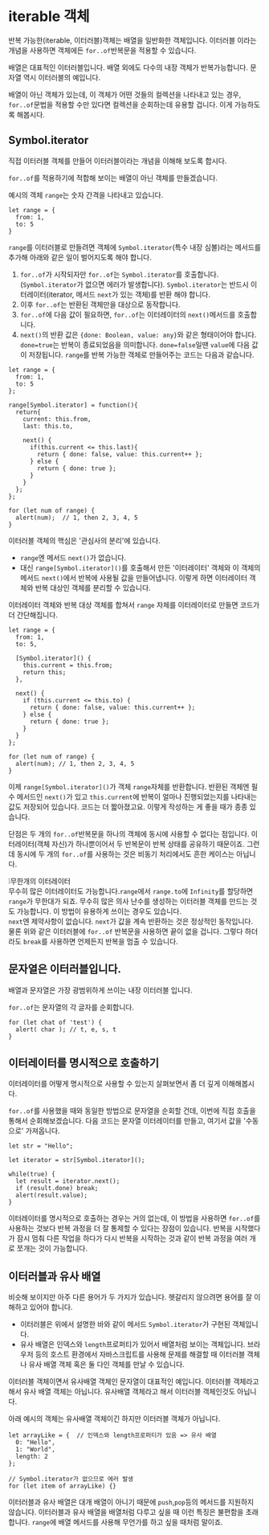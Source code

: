 # iterable 객체

반복 가능한(iterable, 이터러블)객체는 배열을 일반화한 객체입니다. 이터러블 이라는 개념을 사용하면 객체에든 `for..of`반복문을 적용할 수 있습니다.   
   
배열은 대표적인 이터러블입니다. 배열 외에도 다수의 내장 객체가 반복가능합니다. 문자열 역시 이터러블의 예입니다.   
   
배열이 아닌 객체가 있는데, 이 객체가 어떤 것들의 컬렉션을 나타내고 있는 경우, `for..of`문법을 적용할 수만 있다면 컬렉션을 순회하는데 유용할 겁니다. 이게 가능하도록 해봅시다.


## Symbol.iterator
직접 이터러블 객체를 만들어 이터러블이라는 개념을 이해해 보도록 합시다.   
   
`for..of`를 적용하기에 적합해 보이는 배열이 아닌 객체를 만들겠습니다.   
   
예시의 객체 `range`는 숫자 간격을 나타내고 있습니다.
```
let range = {
  from: 1,
  to: 5
}
```
`range`를 이터러블로 만들려면 객체에 `Symbol.iterator`(특수 내장 심볼)라는 메서드를 추가해 아래와 같은 일이 벌어지도록 해야 합니다.
1. `for..of`가 시작되자만 `for..of`는 `Symbol.iterator`를 호출합니다.(`Symbol.iterator`가 없으면 에러가 발생합니다). `Symbol.iterator`는 반드시 이터레이터(iterator, 메서드 `next`가 있는 객체)를 반환 해야 합니다.
2. 이후 `for..of`는 반환된 객체만을 대상으로 동작합니다.
3. `for..of`에 다음 값이 필요하면, `for..of`는 이터레이터의 `next()`메서드를 호출합니다.
4. `next()`의 반환 값은 `{done: Boolean, value: any}`와 같은 형태이어야 합니다. `done=true`는 반복이 종료되었음을 의미합니다. `done=false`일땐 `value`에 다음 값이 저장됩니다.
`range`를 반복 가능한 객체로 만들어주는 코드는 다음과 같습니다.
```
let range = {
  from: 1, 
  to: 5
};

range[Symbol.iterator] = function(){
  return{
    current: this.from,
    last: this.to,

    next() {
      if(this.current <= this.last){
        return { done: false, value: this.current++ };
      } else {
        return { done: true };
      }
    }
  };
};

for (let num of range) {
  alert(num);  // 1, then 2, 3, 4, 5
}
```
이터러블 객체의 핵심은 '관심사의 분리'에 있습니다.
- `range`엔 메서드 `next()`가 없습니다.
- 대신 `range[Symbol.iterator]()`를 호출해서 만든 '이터레이터' 객체와 이 객체의 메서드 `next()`에서 반복에 사용될 값을 만들어냅니다.
이렇게 하면 이터레이터 객체와 반복 대상인 객체를 분리할 수 있습니다.   
   
이터레이터 객체와 반복 대상 객체를 합쳐서 `range` 자체를 이터레이터로 만들면 코드가 더 간단해집니다.
```
let range = {
  from: 1,
  to: 5,

  [Symbol.iterator]() {
    this.current = this.from;
    return this;
  },

  next() {
    if (this.current <= this.to) {
      return { done: false, value: this.current++ };
    } else {
      return { done: true };
    }
  }
};

for (let num of range) {
  alert(num); // 1, then 2, 3, 4, 5
}
```

이제 `range[Symbol.iterator]()`가 객체 `range`자체를 반환합니다. 반환된 객체엔 필수 메서드인 `next()`가 있고 `this.current`에 반복이 얼마나 진행되었는지를 나타내는 값도 저장되어 있습니다. 코드는 더 짧아졌고요. 이렇게 작성하는 게 좋을 때가 종종 있습니다.   
   
단점은 두 개의 `for..of`반복문을 하나의 객체에 동시에 사용할 수 없다는 점입니다. 이터레이터(객체 자신)가 하나뿐이어서 두 반복문이 반복 상태를 공유하기 때문이죠. 그런데 동시에 두 개의 `for..of`를 사용하는 것은 비동기 처리에서도 흔한 케이스는 아닙니다.   
   
❕무한개의 이터레이터   
무수히 많은 이터레이터도 가능합니다.`range`에서 `range.to`에 `Infinity`를 할당하면 `range`가 무한대가 되죠. 무수히 많은 의사 난수를 생성하는 이터러블 객체를 만드는 것도 가능합니다. 이 방법이 유용하게 쓰이는 경우도 있습니다.   
`next`엔 제약사항이 없습니다. `next`가 값을 계속 반환하는 것은 정상적인 동작입니다.   
물론 위와 같은 이터러블에 `for..of` 반복문을 사용하면 끝이 없을 겁니다. 그렇다 하더라도 `break`를 사용하면 언제든지 반복을 멈출 수 있습니다.


## 문자열은 이터러블입니다.
배열과 문자열은 가장 광범위하게 쓰이는 내장 이터러블 입니다.   
   
`for..of`는 문자열의 각 글자를 순회합니다.
```
for (let chat of 'test') {
  alert( char ); // t, e, s, t
}
```


## 이터레이터를 명시적으로 호출하기
이터레이터를 어떻게 명시적으로 사용할 수 있는지 살펴보면서 좀 더 깊게 이해해봅시다.   
   
`for..of`를 사용했을 때와 동일한 방법으로 문자열을 순회할 건데, 이번에 직접 호출을 통해서 순회해보겠습니다. 다음 코드는 문자열 이터레이터를 만들고, 여기서 값을 '수동으로' 가져옵니다.
```
let str = "Hello";

let iterator = str[Symbol.iterator]();

while(true) {
  let result = iterator.next();
  if (result.done) break;
  alert(result.value);
}
```
이터레이터를 명시적으로 호출하는 경우는 거의 없는데, 이 방법을 사용하면 `for..of`를 사용하는 것보다 반복 과정을 더 잘 통제할 수 있다는 장점이 있습니다. 반복을 시작했다가 잠시 멈춰 다른 작업을 하다가 다시 반복을 시작하는 것과 같이 반복 과정을 여러 개로 쪼개는 것이 가능합니다.


## 이터러블과 유사 배열
비슷해 보이지만 아주 다른 용어가 두 가지가 있습니다. 헷갈리지 않으려면 용어를 잘 이해하고 있어야 합니다.   
- 이터러블은 위에서 설명한 바와 같이 메서드 `Symbol.iterator`가 구현된 객체입니다.
- 유사 배열은 인덱스와 `length`프로퍼티가 있어서 배열처럼 보이는 객체입니다.
브라우저 등의 호스트 환경에서 자바스크립트를 사용해 문제를 해결할 때 이터러블 객체나 유사 배열 객체 혹은 둘 다인 객체를 만날 수 있습니다.   
   
이터러블 객체이면서 유사배열 객체인 문자열이 대표적인 예입니다. 이터러블 객체라고 해서 유사 배열 객체는 아닙니다. 유사배열 객체라고 해서 이터러블 객체인것도 아닙니다.   
   
아래 예시의 객체는 유사배열 객체이긴 하지만 이터러블 객체가 아닙니다.
```
let arrayLike = {  // 인덱스와 length프로퍼티가 있음 => 유사 배열
  0: "Hello",
  1: "World",
  length: 2
};

// Symbol.iterator가 없으므로 에러 발생
for (let item of arrayLike) {}
```
이터러블과 유사 배열은 대개 배열이 아니기 때문에 `push`,`pop`등의 메서드를 지원하지 않습니다. 이터러블과 유사 배열을 배열처럼 다루고 싶을 때 이런 특징은 불편함을 초래합니다. `range`에 배열 메서드를 사용해 무언가를 하고 싶을 때처럼 말이죠.

